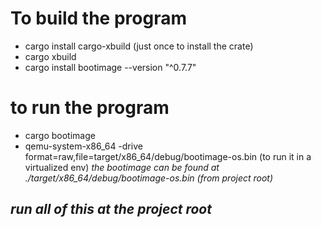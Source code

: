 # To build the program
- cargo install cargo-xbuild (just once to install the crate)
- cargo xbuild
- cargo install bootimage --version "^0.7.7"

# to run the program 
- cargo bootimage
- qemu-system-x86_64 -drive format=raw,file=target/x86_64/debug/bootimage-os.bin (to run it in a virtualized env)
*the bootimage can be found at ./target/x86_64/debug/bootimage-os.bin (from project root)*

## *run all of this at the project root*

